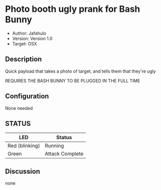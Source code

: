 # Photo booth ugly prank for Bash Bunny

* Author: Jafahulo
* Version: Version 1.0
* Target: OSX

## Description

Quick payload that takes a photo of target, and tells them that they're ugly

REQUIRES THE BASH BUNNY TO BE PLUGGED IN THE FULL TIME

## Configuration

None needed

## STATUS

| LED                | Status                                       |
| ------------------ | -------------------------------------------- |
| Red (blinking)     | Running                                      |
| Green              | Attack Complete                              |

## Discussion
none
